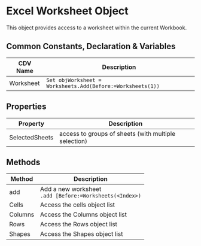 # Excel Worksheet Object

This object provides access to a worksheet within the current Workbook. 

## Common Constants, Declaration & Variables
| CDV Name | Description |
| ---- | ---- | 
| Worksheet | `Set objWorksheet = Worksheets.Add(Before:=Worksheets(1))` |

## Properties

| Property | Description |
| ---- | ---- | 
| SelectedSheets | access to groups of sheets (with multiple selection) |

## Methods
| Method | Description |
| ---- | ---- | 
| add | Add a new worksheet <br> `.add [Before:=Worksheets(<Index>)` |
| Cells | Access the cells object list |
| Columns | Access the Columns object list|
| Rows | Access the Rows object list |
| Shapes | Access the Shapes object list |

